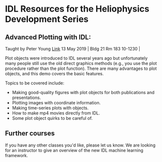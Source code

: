 # IDL Resources for the Heliophysics Development Series 

##  Advanced Plotting with IDL:  
Taught by Peter Young  [Link](https://pyoung.org/quick_guides/idl_plot_objects.html)
13 May 2019 | Bldg 21 Rm 183 10-1230 |

Plot objects were introduced to IDL several years ago but unfortunately many people still use the old direct graphics methods (e.g., you use the plot procedure rather than the plot function). There are many advantages to plot objects, and this demo covers the basic features.
 
Topics to be covered include:
 
* Making good-quality figures with plot objects for both publications and presentations.
* Plotting images with coordinate information.
* Making time-series plots with objects.
* How to make mp4 movies directly from IDL.
* Some plot object quirks to be careful of.

## Further courses
If you have any other classes you'd like, please let us know.  We are looking for an instructor to give an overview of the new IDL machine learning framework. 

